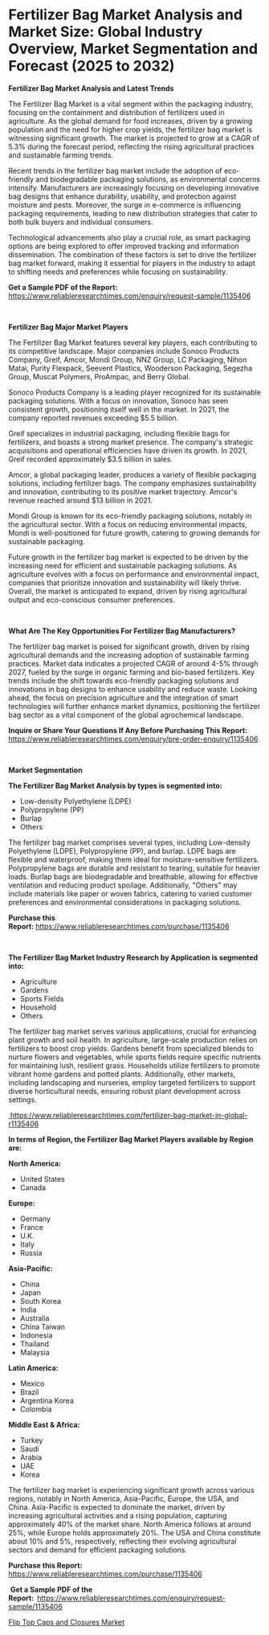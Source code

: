 <p><h1>Fertilizer Bag Market Analysis and Market Size: Global Industry Overview, Market Segmentation and Forecast (2025 to 2032)</h1></p><p><strong>Fertilizer Bag Market Analysis and Latest Trends</strong></p>
<p><p>The Fertilizer Bag Market is a vital segment within the packaging industry, focusing on the containment and distribution of fertilizers used in agriculture. As the global demand for food increases, driven by a growing population and the need for higher crop yields, the fertilizer bag market is witnessing significant growth. The market is projected to grow at a CAGR of 5.3% during the forecast period, reflecting the rising agricultural practices and sustainable farming trends.</p><p>Recent trends in the fertilizer bag market include the adoption of eco-friendly and biodegradable packaging solutions, as environmental concerns intensify. Manufacturers are increasingly focusing on developing innovative bag designs that enhance durability, usability, and protection against moisture and pests. Moreover, the surge in e-commerce is influencing packaging requirements, leading to new distribution strategies that cater to both bulk buyers and individual consumers.</p><p>Technological advancements also play a crucial role, as smart packaging options are being explored to offer improved tracking and information dissemination. The combination of these factors is set to drive the fertilizer bag market forward, making it essential for players in the industry to adapt to shifting needs and preferences while focusing on sustainability.</p></p>
<p><strong>Get a Sample PDF of the Report:&nbsp;</strong> <a href="https://www.reliableresearchtimes.com/enquiry/request-sample/1135406?utm_campaign=3067&utm_medium=2&utm_source=Github&utm_content=ia&utm_term=08032025&utm_id=fertilizer-bag">https://www.reliableresearchtimes.com/enquiry/request-sample/1135406</a></p>
<p>&nbsp;</p>
<p><strong>Fertilizer Bag Major Market Players</strong></p>
<p><p>The Fertilizer Bag Market features several key players, each contributing to its competitive landscape. Major companies include Sonoco Products Company, Greif, Amcor, Mondi Group, NNZ Group, LC Packaging, Nihon Matai, Purity Flexpack, Seevent Plastics, Wooderson Packaging, Segezha Group, Muscat Polymers, ProAmpac, and Berry Global. </p><p>Sonoco Products Company is a leading player recognized for its sustainable packaging solutions. With a focus on innovation, Sonoco has seen consistent growth, positioning itself well in the market. In 2021, the company reported revenues exceeding $5.5 billion.</p><p>Greif specializes in industrial packaging, including flexible bags for fertilizers, and boasts a strong market presence. The company's strategic acquisitions and operational efficiencies have driven its growth. In 2021, Greif recorded approximately $3.5 billion in sales.</p><p>Amcor, a global packaging leader, produces a variety of flexible packaging solutions, including fertilizer bags. The company emphasizes sustainability and innovation, contributing to its positive market trajectory. Amcor's revenue reached around $13 billion in 2021.</p><p>Mondi Group is known for its eco-friendly packaging solutions, notably in the agricultural sector. With a focus on reducing environmental impacts, Mondi is well-positioned for future growth, catering to growing demands for sustainable packaging.</p><p>Future growth in the fertilizer bag market is expected to be driven by the increasing need for efficient and sustainable packaging solutions. As agriculture evolves with a focus on performance and environmental impact, companies that prioritize innovation and sustainability will likely thrive. Overall, the market is anticipated to expand, driven by rising agricultural output and eco-conscious consumer preferences.</p></p>
<p>&nbsp;</p>
<p><strong>What Are The Key Opportunities For Fertilizer Bag Manufacturers?</strong></p>
<p><p>The fertilizer bag market is poised for significant growth, driven by rising agricultural demands and the increasing adoption of sustainable farming practices. Market data indicates a projected CAGR of around 4-5% through 2027, fueled by the surge in organic farming and bio-based fertilizers. Key trends include the shift towards eco-friendly packaging solutions and innovations in bag designs to enhance usability and reduce waste. Looking ahead, the focus on precision agriculture and the integration of smart technologies will further enhance market dynamics, positioning the fertilizer bag sector as a vital component of the global agrochemical landscape.</p></p>
<p><strong>Inquire or Share Your Questions If Any Before Purchasing This Report:</strong> <a href="https://www.reliableresearchtimes.com/enquiry/pre-order-enquiry/1135406?utm_campaign=3067&utm_medium=2&utm_source=Github&utm_content=ia&utm_term=08032025&utm_id=fertilizer-bag">https://www.reliableresearchtimes.com/enquiry/pre-order-enquiry/1135406</a></p>
<p>&nbsp;</p>
<p><strong>Market Segmentation</strong></p>
<p><strong>The Fertilizer Bag Market Analysis by types is segmented into:</strong></p>
<p><ul><li>Low-density Polyethylene (LDPE)</li><li>Polypropylene (PP)</li><li>Burlap</li><li>Others</li></ul></p>
<p><p>The fertilizer bag market comprises several types, including Low-density Polyethylene (LDPE), Polypropylene (PP), and burlap. LDPE bags are flexible and waterproof, making them ideal for moisture-sensitive fertilizers. Polypropylene bags are durable and resistant to tearing, suitable for heavier loads. Burlap bags are biodegradable and breathable, allowing for effective ventilation and reducing product spoilage. Additionally, "Others" may include materials like paper or woven fabrics, catering to varied customer preferences and environmental considerations in packaging solutions.</p></p>
<p><strong>Purchase this Report:&nbsp;</strong><a href="https://www.reliableresearchtimes.com/purchase/1135406?utm_campaign=3067&utm_medium=2&utm_source=Github&utm_content=ia&utm_term=08032025&utm_id=fertilizer-bag">https://www.reliableresearchtimes.com/purchase/1135406</a></p>
<p>&nbsp;</p>
<p><strong>The Fertilizer Bag Market Industry Research by Application is segmented into:</strong></p>
<p><ul><li>Agriculture</li><li>Gardens</li><li>Sports Fields</li><li>Household</li><li>Others</li></ul></p>
<p><p>The fertilizer bag market serves various applications, crucial for enhancing plant growth and soil health. In agriculture, large-scale production relies on fertilizers to boost crop yields. Gardens benefit from specialized blends to nurture flowers and vegetables, while sports fields require specific nutrients for maintaining lush, resilient grass. Households utilize fertilizers to promote vibrant home gardens and potted plants. Additionally, other markets, including landscaping and nurseries, employ targeted fertilizers to support diverse horticultural needs, ensuring robust plant development across settings.</p></p>
<p><a href="https://www.reliableresearchtimes.com/fertilizer-bag-market-in-global-r1135406?utm_campaign=3067&utm_medium=2&utm_source=Github&utm_content=ia&utm_term=08032025&utm_id=fertilizer-bag">&nbsp;https://www.reliableresearchtimes.com/fertilizer-bag-market-in-global-r1135406</a></p>
<p><strong>In terms of Region, the Fertilizer Bag Market Players available by Region are:</strong></p>
<p>
    <p> <strong> North America: </strong>
        <ul>
            <li>United States</li>
            <li>Canada</li>
        </ul>
        </p> 
    <p> <strong> Europe: </strong>
        <ul>
            <li>Germany</li>
            <li>France</li>
            <li>U.K.</li>
            <li>Italy</li>
            <li>Russia</li>
        </ul>
        </p> 
    <p> <strong> Asia-Pacific: </strong>
        <ul>
            <li>China</li>
            <li>Japan</li>
            <li>South Korea</li>
            <li>India</li>
            <li>Australia</li>
            <li>China Taiwan</li>
            <li>Indonesia</li>
            <li>Thailand</li>
            <li>Malaysia</li>
        </ul>
        </p> 
    <p> <strong> Latin America: </strong>
        <ul>
            <li>Mexico</li>
            <li>Brazil</li>
            <li>Argentina Korea</li>
            <li>Colombia</li>
        </ul>
        </p> 
    <p> <strong> Middle East & Africa: </strong>
        <ul>
            <li>Turkey</li>
            <li>Saudi</li>
            <li>Arabia</li>
            <li>UAE</li>
            <li>Korea</li>
        </ul>
    </p>
    </p>
<p><p>The fertilizer bag market is experiencing significant growth across various regions, notably in North America, Asia-Pacific, Europe, the USA, and China. Asia-Pacific is expected to dominate the market, driven by increasing agricultural activities and a rising population, capturing approximately 40% of the market share. North America follows at around 25%, while Europe holds approximately 20%. The USA and China constitute about 10% and 5%, respectively, reflecting their evolving agricultural sectors and demand for efficient packaging solutions.</p></p>
<p><strong>Purchase this Report: </strong><a href="https://www.reliableresearchtimes.com/purchase/1135406?utm_campaign=3067&utm_medium=2&utm_source=Github&utm_content=ia&utm_term=08032025&utm_id=fertilizer-bag">https://www.reliableresearchtimes.com/purchase/1135406</a></p>
<p>&nbsp;<strong>Get a Sample PDF of the Report:&nbsp;&nbsp;</strong><a href="https://www.reliableresearchtimes.com/enquiry/request-sample/1135406?utm_campaign=3067&utm_medium=2&utm_source=Github&utm_content=ia&utm_term=08032025&utm_id=fertilizer-bag">https://www.reliableresearchtimes.com/enquiry/request-sample/1135406</a></p>
<p><strong></strong></p>
<p><p><a href="https://github.com/elodielamto06/Market-Research-Report-List-1/blob/main/flip-top-caps-and-closures-market.md?utm_campaign=3067&utm_medium=2&utm_source=Github&utm_content=ia&utm_term=08032025&utm_id=fertilizer-bag">Flip Top Caps and Closures Market</a></p></p>